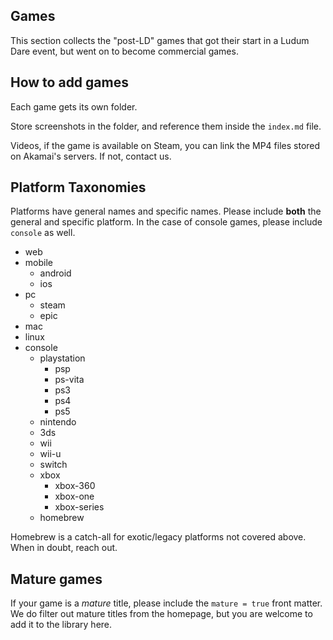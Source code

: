 ## Games
This section collects the "post-LD" games that got their start in a Ludum Dare event, but went on to become commercial games.

## How to add games
Each game gets its own folder.

Store screenshots in the folder, and reference them inside the `index.md` file.

Videos, if the game is available on Steam, you can link the MP4 files stored on Akamai's servers. If not, contact us.

## Platform Taxonomies
Platforms have general names and specific names. Please include **both** the general and specific platform. In the case of console games, please include `console` as well.

* web
* mobile
  * android
  * ios
* pc
  * steam
  * epic
* mac
* linux
* console
  * playstation
    * psp
    * ps-vita
    * ps3
    * ps4
    * ps5
  *  nintendo
    * 3ds
    * wii
    * wii-u
    * switch
  * xbox
    * xbox-360
    * xbox-one
    * xbox-series
  * homebrew

Homebrew is a catch-all for exotic/legacy platforms not covered above. When in doubt, reach out.

## Mature games
If your game is a _mature_ title, please include the `mature = true` front matter. We do filter out mature titles from the homepage, but you are welcome to add it to the library here.
